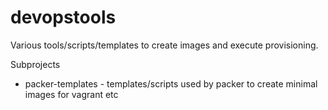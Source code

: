 # devopstools

Various tools/scripts/templates to create images and execute provisioning.

Subprojects
- packer-templates - templates/scripts used by packer to create minimal images for vagrant etc